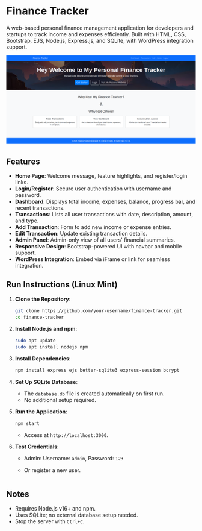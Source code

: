 # Finance Tracker

A web-based personal finance management application for developers and startups to track income and expenses efficiently. Built with HTML, CSS, Bootstrap, EJS, Node.js, Express.js, and SQLite, with WordPress integration support.

![Finance Tracker Screenshot](https://github.com/arshadalgalib/Personal-Finance-Tracker/blob/main/images/Homepage.png)

## Features

- **Home Page**: Welcome message, feature highlights, and register/login links.
- **Login/Register**: Secure user authentication with username and password.
- **Dashboard**: Displays total income, expenses, balance, progress bar, and recent transactions.
- **Transactions**: Lists all user transactions with date, description, amount, and type.
- **Add Transaction**: Form to add new income or expense entries.
- **Edit Transaction**: Update existing transaction details.
- **Admin Panel**: Admin-only view of all users' financial summaries.
- **Responsive Design**: Bootstrap-powered UI with navbar and mobile support.
- **WordPress Integration**: Embed via iFrame or link for seamless integration.

## Run Instructions (Linux Mint)

1. **Clone the Repository**:
   ```bash
   git clone https://github.com/your-username/finance-tracker.git
   cd finance-tracker
   ```

2. **Install Node.js and npm**:
   ```bash
   sudo apt update
   sudo apt install nodejs npm
   ```

3. **Install Dependencies**:
   ```bash
   npm install express ejs better-sqlite3 express-session bcrypt
   ```

4. **Set Up SQLite Database**:
   - The `database.db` file is created automatically on first run.
   - No additional setup required.

5. **Run the Application**:
   ```bash
   npm start
   ```
   - Access at `http://localhost:3000`.

6. **Test Credentials**:
   - Admin: Username: `admin`, Password: `123`
   - Or register a new user.

     ```

## Notes

- Requires Node.js v16+ and npm.
- Uses SQLite; no external database setup needed.
- Stop the server with `Ctrl+C`.
